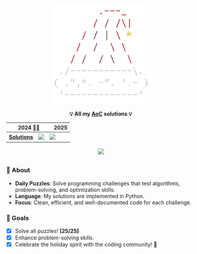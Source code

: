 <div align=center>

<img src="./media/AoC.png" width=265 alt="Advent of Code">

<span><b>**💡 All my [AoC](https://adventofcode.com) solutions 💡**</b></span>

<table>
    <thead>
    <tr>
      <th colspan="2"> &nbsp;&nbsp;&nbsp;<b>2024</b> <a href=https://adventofcode.com/2024/>⛓️‍💥</a></th>
       <th colspan="2"> &nbsp;&nbsp;&nbsp;<b>2025</b></th>
    </tr>
    </thead>
  <tbody>
    <tr>
      <td>
        <a href=https://github.com/Jorge-lopz/Advent-of-Code/tree/main/2024><b>Solutions</b></a>
      </td>
      <td>
        <sub><img src="https://img.shields.io/badge/50%20⭐-gray"></sub>
      </td>
      <td>
        <sub><img src="https://img.shields.io/badge/Coming up-black"></sub>
      </td>
    </tr>
  </tbody>
  </table>

  <sub><img src="https://wakatime.com/badge/user/43299b95-37b5-4319-89dd-7bbef7fb1dcb/project/d0378091-69c0-4ba8-9009-635e0edd00b5.svg" width=160></sub>
  
</div>

## 

### 📜 About

- **Daily Puzzles**: Solve programming challenges that test algorithms, problem-solving, and optimization skills.
- **Language**: My solutions are implemented in Python.
- **Focus**: Clean, efficient, and well-documented code for each challenge.

### 🎯 Goals

- [x] Solve all puzzles! **[25/25]**
- [x] Enhance problem-solving skills.
- [x] Celebrate the holiday spirit with the coding community! 🎅

##

<!-- AOC TILES BEGIN -->

<!-- AOC TILES END -->

</div>
